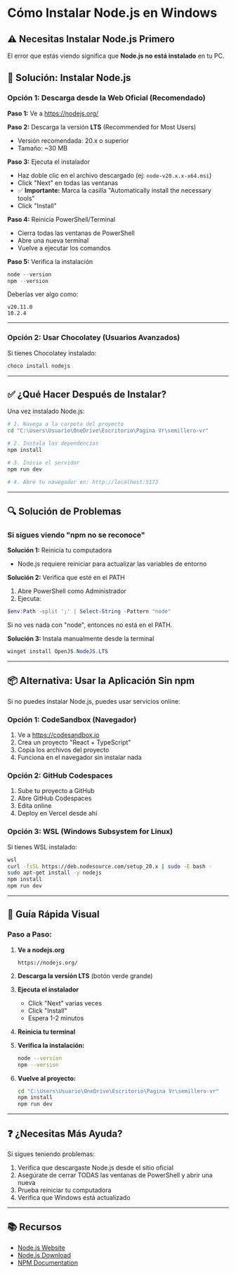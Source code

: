 # Cómo Instalar Node.js en Windows

## ⚠️ Necesitas Instalar Node.js Primero

El error que estás viendo significa que **Node.js no está instalado** en tu PC.

## 🚀 Solución: Instalar Node.js

### Opción 1: Descarga desde la Web Oficial (Recomendado)

**Paso 1:** Ve a https://nodejs.org/

**Paso 2:** Descarga la versión **LTS** (Recommended for Most Users)
- Versión recomendada: 20.x o superior
- Tamaño: ~30 MB

**Paso 3:** Ejecuta el instalador
- Haz doble clic en el archivo descargado (ej: `node-v20.x.x-x64.msi`)
- Click "Next" en todas las ventanas
- ✅ **Importante:** Marca la casilla "Automatically install the necessary tools"
- Click "Install"

**Paso 4:** Reinicia PowerShell/Terminal
- Cierra todas las ventanas de PowerShell
- Abre una nueva terminal
- Vuelve a ejecutar los comandos

**Paso 5:** Verifica la instalación

```powershell
node --version
npm --version
```

Deberías ver algo como:
```
v20.11.0
10.2.4
```

---

### Opción 2: Usar Chocolatey (Usuarios Avanzados)

Si tienes Chocolatey instalado:

```powershell
choco install nodejs
```

---

## ✅ ¿Qué Hacer Después de Instalar?

Una vez instalado Node.js:

```bash
# 1. Navega a la carpeta del proyecto
cd "C:\Users\Usuario\OneDrive\Escritorio\Pagina Vr\semillero-vr"

# 2. Instala las dependencias
npm install

# 3. Inicia el servidor
npm run dev

# 4. Abre tu navegador en: http://localhost:5173
```

---

## 🔍 Solución de Problemas

### Si sigues viendo "npm no se reconoce"

**Solución 1:** Reinicia tu computadora
- Node.js requiere reiniciar para actualizar las variables de entorno

**Solución 2:** Verifica que esté en el PATH

1. Abre PowerShell como Administrador
2. Ejecuta:
```powershell
$env:Path -split ';' | Select-String -Pattern "node"
```

Si no ves nada con "node", entonces no está en el PATH.

**Solución 3:** Instala manualmente desde la terminal

```powershell
winget install OpenJS.NodeJS.LTS
```

---

## 📦 Alternativa: Usar la Aplicación Sin npm

Si no puedes instalar Node.js, puedes usar servicios online:

### Opción 1: CodeSandbox (Navegador)
1. Ve a https://codesandbox.io
2. Crea un proyecto "React + TypeScript"
3. Copia los archivos del proyecto
4. Funciona en el navegador sin instalar nada

### Opción 2: GitHub Codespaces
1. Sube tu proyecto a GitHub
2. Abre GitHub Codespaces
3. Edita online
4. Deploy en Vercel desde ahí

### Opción 3: WSL (Windows Subsystem for Linux)
Si tienes WSL instalado:
```bash
wsl
curl -fsSL https://deb.nodesource.com/setup_20.x | sudo -E bash -
sudo apt-get install -y nodejs
npm install
npm run dev
```

---

## 🎯 Guía Rápida Visual

### Paso a Paso:

1. **Ve a nodejs.org**
   ```
   https://nodejs.org/
   ```

2. **Descarga la versión LTS** (botón verde grande)

3. **Ejecuta el instalador**
   - Click "Next" varias veces
   - Click "Install"
   - Espera 1-2 minutos

4. **Reinicia tu terminal**

5. **Verifica la instalación:**
   ```bash
   node --version
   npm --version
   ```

6. **Vuelve al proyecto:**
   ```bash
   cd "C:\Users\Usuario\OneDrive\Escritorio\Pagina Vr\semillero-vr"
   npm install
   npm run dev
   ```

---

## ❓ ¿Necesitas Más Ayuda?

Si sigues teniendo problemas:

1. Verifica que descargaste Node.js desde el sitio oficial
2. Asegúrate de cerrar TODAS las ventanas de PowerShell y abrir una nueva
3. Prueba reiniciar tu computadora
4. Verifica que Windows está actualizado

---

## 📚 Recursos

- [Node.js Website](https://nodejs.org/)
- [Node.js Download](https://nodejs.org/en/download/)
- [NPM Documentation](https://docs.npmjs.com/)

